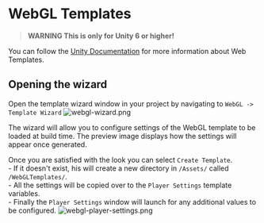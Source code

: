 # WebGL Templates

> **WARNING This is only for Unity 6 or higher!**

You can follow the [Unity Documentation](https://docs.unity3d.com/Manual/web-templates-add.html) for more information about Web Templates.

## Opening the wizard
Open the template wizard window in your project by navigating to `WebGL -> Template Wizard`
![webgl-wizard.png](../Documentation~/Images/webgl-wizard.png)

The wizard will allow you to configure settings of the WebGL template to be loaded at build time. The preview image displays how the settings will appear once generated.

Once you are satisfied with the look you can select `Create Template`.  
    - If it doesn't exist, his will create a new directory in `/Assets/` called `/WebGLTemplates/`.  
    - All the settings will be copied over to the `Player Settings` template variables.  
    - Finally the `Player Settings` window will launch for any additional values to be configured.
![webgl-player-settings.png](../Documentation~/Images/webgl-player-settings.png)